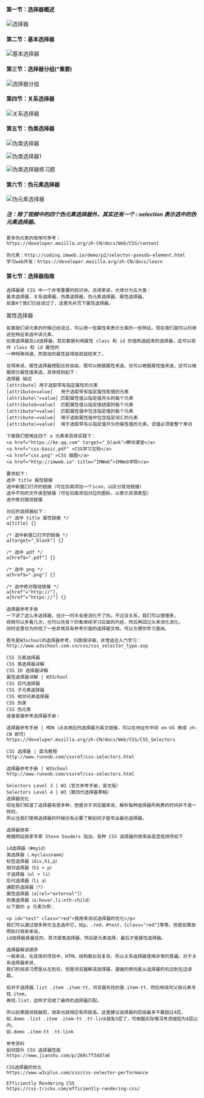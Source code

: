 #### 第一节：选择器概述

![选择器](https://raw.githubusercontent.com/oqq5518/Liao-Zhou/187812eefb1562f5e09fd649fa6a41d8e8eea026/%E5%BE%AE%E4%BF%A1%E6%88%AA%E5%9B%BE_20180517172213.png)


#### 第二节：基本选择器
![基本选择器](https://raw.githubusercontent.com/oqq5518/Liao-Zhou/ad5c86c825d1e2a2c91fdba310e4a377552e8f27/%E5%9F%BA%E7%A1%80%E9%80%89%E6%8B%A9%E5%99%A8.png)

#### 第三节：选择器分组(*重要)
![选择器分组](https://raw.githubusercontent.com/oqq5518/Liao-Zhou/a0fdbc958d713ed47b6426f655f8cf0d26f03eec/%E9%80%89%E6%8B%A9%E5%99%A8%E5%88%86%E7%BB%84.png)


#### 第四节：关系选择器

![关系选择器](https://raw.githubusercontent.com/oqq5518/Liao-Zhou/313f37e8654df0fd9d876967e20a5ceaf5087d82/%E5%85%B3%E7%B3%BB%E9%80%89%E6%8B%A9%E5%99%A8.png)

#### 第五节：伪类选择器
![伪类选择器](https://raw.githubusercontent.com/oqq5518/Liao-Zhou/10a6ca868f8068b7e978ed811e9a7a01cbaf65c9/%E4%BC%AA%E7%B1%BB%E9%80%89%E6%8B%A9%E5%99%A8.png)

![伪类选择器1](https://raw.githubusercontent.com/oqq5518/Liao-Zhou/a891ad942ebf45f372cee4dfd18042057666fff5/%E4%BC%AA%E7%B1%BB%E9%80%89%E6%8B%A9%E5%99%A81.png)

![伪类选择器练习题](https://raw.githubusercontent.com/oqq5518/Liao-Zhou/5c0533080349ff47ac93d6b48150eb99a0fee561/%E4%BC%AA%E7%B1%BB%E9%80%89%E6%8B%A9%E5%99%A8%E7%BB%83%E4%B9%A0%E9%A2%98.png)

#### 第六节：伪元素选择器

![伪元素选择器](https://raw.githubusercontent.com/oqq5518/Liao-Zhou/03fd7f6df1b91bbca342c4c78380b177d80ba20c/%E4%BC%AA%E5%85%83%E7%B4%A0%E9%80%89%E6%8B%A9%E5%99%A8.png)

##### 注：除了视频中的四个伪元素选择器外，其实还有一个 ::selection 表示选中的伪元素选择器。
```
更多伪元素的使用可参考：
https://developer.mozilla.org/zh-CN/docs/Web/CSS/content

伪元素：http://coding.imweb.io/demo/p2/selector-pseudo-element.html
学习web开发：https://developer.mozilla.org/zh-CN/docs/learn
```

#### 第七节：选择器指南
```
选择器是 CSS 中一个非常重要的知识块。总得来说，大体分为五大类：
基本选择器，关系选择器，伪类选择器，伪元素选择器，属性选择器。
前面4个我们已经说过了，这里先补充下属性选择器。
```
属性选择器
```
前面我们讲元素的时候已经说过，可以用一些属性来表示元素的一些特征。现在我们就可以利用这些特征来选中该元素，
如类选择器及id选择器，其实都是利用属性 class 和 id 的值构造起来的选择器，这可以视作 class 和 id 属性的
一种特殊待遇，而其他的属性就得按部就班来了。

总得来说，属性选择器搭配比较自由，既可以根据属性来选，也可以根据属性值来选，还可以根据部分属性值来选，具体规则如下：
选择器	描述
[attribute]	用于选取带有指定属性的元素
[attribute=value]	用于选取带有指定属性和值的元素
[attribute\^=value]	匹配属性值以指定值开头的每个元素
[attribute$=value]	匹配属性值以指定值结尾的每个元素
[attribute*=value]	匹配属性值中包含指定值的每个元素
[attribute~=value]	用于选取属性值中包含指定词汇的元素
[attribute|=value]	用于选取带有以指定值开头的属性值的元素，该值必须是整个单词

下面我们使用这四个 a 元素来具体实践下：
<a href="https://ke.qq.com" target="_blank">腾讯课堂</a>
<a href="css-basic.pdf" >CSS学习文档</a>
<a href="css.png" >CSS 脑图</a>
<a href="http://imweb.io" title=“IMWeb”>IMWeb学院</a>

要求如下：
选中 title 属性链接
选中新窗口打开的链接（可在后面添加一个icon，以区分其他链接）
选中不同的文件类型链接（可在后面添加对应的图标，以表示资源类型）
选中绝对路径链接

对应的选择器如下：
/* 选中 title 属性链接 */
a[title] {}

/* 选中新窗口打开的链接 */
a[target="_blank"] {}

/* 选中 pdf */
a[href$=".pdf"] {}

/* 选中 png */
a[href$=".png"] {}

/* 选中绝对路径链接 */
a[href^="http://"],
a[href^="https://"] {}

选择器参考手册
一下讲了这么多选择器，估计一时半会是消化不了的。不过没关系，我们可以慢慢来，
视频可以多看几次，也可以先有个印象继续学习后面的内容，然后再回过头来消化消化。
同时这里也为你找了一些非常具有参考价值的选择器文档，可以方便你学习查阅。

首先是W3school的选择器参考，归类很详细，非常适合入门学习：
http://www.w3school.com.cn/css/css_selector_type.asp

CSS 元素选择器
CSS 类选择器详解
CSS ID 选择器详解
属性选择器详解 | W3School
CSS 后代选择器
CSS 子元素选择器
CSS 相邻兄弟选择器
CSS 伪类
CSS 伪元素
或者直接参考选择器手册：

选择器参考手册 | MDN（点击相应的选择器为英文链接，可以在地址栏中将 en-US 换成 zh-CN 即可）
https://developer.mozilla.org/zh-CN/docs/Web/CSS/CSS_Selectors

CSS 选择器 | 菜鸟教程
http://www.runoob.com/cssref/css-selectors.html

选择器参考手册 | W3School
http://www.runoob.com/cssref/css-selectors.html

Selectors Level 3 | W3（官方参考手册，英文版）
Selectors Level 4 | W3（第四代选择器草稿）
选择器优化
现在我们知道了选择器有很多种，但是对于浏览器来说，解析每种选择器所耗费的时间并不是一样的。
所以当我们使用选择器的时候也有必要了解如何才能写出最优选择器。

选择器效率
根据网站效率专家 Steve Souders 指出，各种 CSS 选择器的效率由高至低排序如下

id选择器（#myid）
类选择器（.myclassname）
标签选择器（div,h1,p）
相邻选择器（h1 + p）
子选择器（ul > li）
后代选择器（li a）
通配符选择器（*）
属性选择器（a[rel="external"]）
伪类选择器（a:hover,li:nth-child）
以下面的 p 元素为例：

<p id="test" class="red">我用来测试选择器的优化</p>
我们可以通过很多种方法去选中它，如p，.red，#test，[class="red"]等等。但是如果按照执行效率来说，
id选择器是最佳的，其次是类选择器，然后是元素选择，最后才是属性选择器。

选择器解读顺序
一般来说，在具体的项目中，HTML 结构都比较复杂，所以关系选择器使用非常的普遍。对于关系选择器来说，
我们的阅读习惯是从左到右，但是浏览器解读选择器，遵循的原则是从选择器的右边到左边读取。

如对于选择器.list .item .item-tt，浏览器先找的是.item-tt，然后继续向父级元素寻找.item，
再找.list，这样才完成了最终的选择器匹配。

所以如果路径链越短，效率也就相应有所提高。这里建议选择器的层级最多不要超过4层，
如.demo .list .item .item-tt .tt-link就有5层了，可根据实际情况考虑缩短为4层以内，
如.demo .item-tt .tt-link

参考资料
如何提升 CSS 选择器性能
https://www.jianshu.com/p/268c7f3dd7a6

CSS选择器的优化
https://www.w3cplus.com/css/css-selector-performance

Efficiently Rendering CSS
https://css-tricks.com/efficiently-rendering-css/

```


